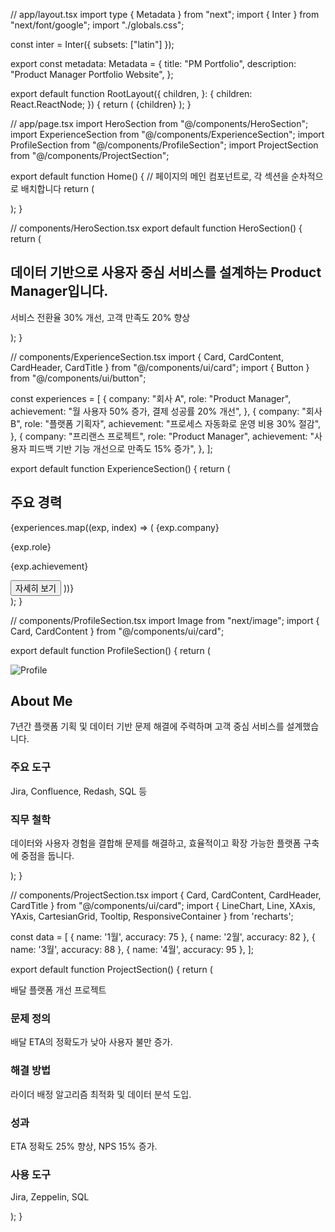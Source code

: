 // app/layout.tsx
import type { Metadata } from "next";
import { Inter } from "next/font/google";
import "./globals.css";

const inter = Inter({ subsets: ["latin"] });

export const metadata: Metadata = {
  title: "PM Portfolio",
  description: "Product Manager Portfolio Website",
};

export default function RootLayout({
  children,
}: {
  children: React.ReactNode;
}) {
  return (
    <html lang="ko">
      <body className={inter.className}>{children}</body>
    </html>
  );
}

// app/page.tsx
import HeroSection from "@/components/HeroSection";
import ExperienceSection from "@/components/ExperienceSection";
import ProfileSection from "@/components/ProfileSection";
import ProjectSection from "@/components/ProjectSection";

export default function Home() {
  // 페이지의 메인 컴포넌트로, 각 섹션을 순차적으로 배치합니다
  return (
    <main className="min-h-screen">
      <HeroSection />
      <ExperienceSection />
      <ProfileSection />
      <ProjectSection />
    </main>
  );
}

// components/HeroSection.tsx
export default function HeroSection() {
  return (
    <section className="py-20 bg-gradient-to-r from-blue-50 via-indigo-50 to-purple-50">
      <div className="container mx-auto px-4 text-center">
        <h1 className="text-4xl md:text-5xl font-bold mb-6 text-gray-900">
          데이터 기반으로 사용자 중심 서비스를 설계하는 Product Manager입니다.
        </h1>
        <p className="text-xl md:text-2xl text-gray-700">
          서비스 전환율 30% 개선, 고객 만족도 20% 향상
        </p>
      </div>
    </section>
  );
}

// components/ExperienceSection.tsx
import { Card, CardContent, CardHeader, CardTitle } from "@/components/ui/card";
import { Button } from "@/components/ui/button";

const experiences = [
  {
    company: "회사 A",
    role: "Product Manager",
    achievement: "월 사용자 50% 증가, 결제 성공률 20% 개선",
  },
  {
    company: "회사 B",
    role: "플랫폼 기획자",
    achievement: "프로세스 자동화로 운영 비용 30% 절감",
  },
  {
    company: "프리랜스 프로젝트",
    role: "Product Manager",
    achievement: "사용자 피드백 기반 기능 개선으로 만족도 15% 증가",
  },
];

export default function ExperienceSection() {
  return (
    <section className="py-16 bg-white">
      <div className="container mx-auto px-4">
        <h2 className="text-3xl font-bold mb-12 text-center">주요 경력</h2>
        <div className="grid grid-cols-1 md:grid-cols-3 gap-8">
          {experiences.map((exp, index) => (
            <Card key={index} className="shadow-lg hover:shadow-xl transition-shadow duration-300">
              <CardHeader>
                <CardTitle>{exp.company}</CardTitle>
                <p className="text-gray-600">{exp.role}</p>
              </CardHeader>
              <CardContent>
                <p className="text-gray-700 mb-6">{exp.achievement}</p>
                <Button className="w-full">자세히 보기</Button>
              </CardContent>
            </Card>
          ))}
        </div>
      </div>
    </section>
  );
}

// components/ProfileSection.tsx
import Image from "next/image";
import { Card, CardContent } from "@/components/ui/card";

export default function ProfileSection() {
  return (
    <section className="py-16 bg-gray-50">
      <div className="container mx-auto px-4">
        <Card className="p-8">
          <div className="grid grid-cols-1 md:grid-cols-2 gap-12 items-center">
            <div className="relative aspect-square w-full max-w-md mx-auto">
              <Image
                src="/api/placeholder/400/400"
                alt="Profile"
                layout="fill"
                objectFit="cover"
                className="rounded-lg"
              />
            </div>
            <div>
              <h2 className="text-3xl font-bold mb-6">About Me</h2>
              <p className="text-gray-700 mb-8">
                7년간 플랫폼 기획 및 데이터 기반 문제 해결에 주력하며 고객 중심 서비스를 설계했습니다.
              </p>
              <div className="mb-6">
                <h3 className="text-xl font-semibold mb-3">주요 도구</h3>
                <p className="text-gray-600">Jira, Confluence, Redash, SQL 등</p>
              </div>
              <div>
                <h3 className="text-xl font-semibold mb-3">직무 철학</h3>
                <p className="text-gray-600">
                  데이터와 사용자 경험을 결합해 문제를 해결하고, 효율적이고 확장 가능한 플랫폼 구축에 중점을 둡니다.
                </p>
              </div>
            </div>
          </div>
        </Card>
      </div>
    </section>
  );
}

// components/ProjectSection.tsx
import { Card, CardContent, CardHeader, CardTitle } from "@/components/ui/card";
import { LineChart, Line, XAxis, YAxis, CartesianGrid, Tooltip, ResponsiveContainer } from 'recharts';

const data = [
  { name: '1월', accuracy: 75 },
  { name: '2월', accuracy: 82 },
  { name: '3월', accuracy: 88 },
  { name: '4월', accuracy: 95 },
];

export default function ProjectSection() {
  return (
    <section className="py-16 bg-white">
      <div className="container mx-auto px-4">
        <Card className="p-8">
          <CardHeader>
            <CardTitle className="text-3xl mb-6">배달 플랫폼 개선 프로젝트</CardTitle>
          </CardHeader>
          <CardContent>
            <div className="grid grid-cols-1 md:grid-cols-2 gap-12">
              <div>
                <div className="mb-8">
                  <h3 className="text-xl font-semibold mb-3">문제 정의</h3>
                  <p className="text-gray-700">
                    배달 ETA의 정확도가 낮아 사용자 불만 증가.
                  </p>
                </div>
                <div className="mb-8">
                  <h3 className="text-xl font-semibold mb-3">해결 방법</h3>
                  <p className="text-gray-700">
                    라이더 배정 알고리즘 최적화 및 데이터 분석 도입.
                  </p>
                </div>
                <div className="mb-8">
                  <h3 className="text-xl font-semibold mb-3">성과</h3>
                  <p className="text-gray-700">
                    ETA 정확도 25% 향상, NPS 15% 증가.
                  </p>
                </div>
                <div>
                  <h3 className="text-xl font-semibold mb-3">사용 도구</h3>
                  <p className="text-gray-700">Jira, Zeppelin, SQL</p>
                </div>
              </div>
              <div className="h-80">
                <ResponsiveContainer width="100%" height="100%">
                  <LineChart data={data}>
                    <CartesianGrid strokeDasharray="3 3" />
                    <XAxis dataKey="name" />
                    <YAxis />
                    <Tooltip />
                    <Line type="monotone" dataKey="accuracy" stroke="#8884d8" />
                  </LineChart>
                </ResponsiveContainer>
              </div>
            </div>
          </CardContent>
        </Card>
      </div>
    </section>
  );
}
